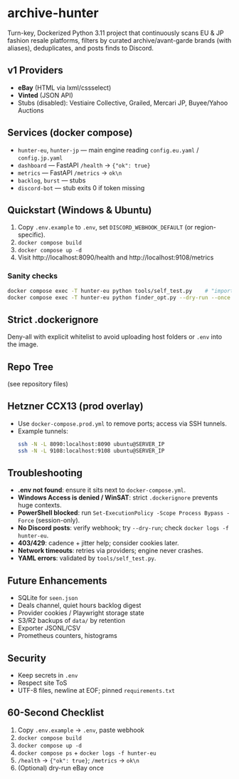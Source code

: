 
# archive-hunter

Turn-key, Dockerized Python 3.11 project that continuously scans EU & JP fashion resale platforms, filters by curated archive/avant-garde brands (with aliases), deduplicates, and posts finds to Discord.

## v1 Providers
- **eBay** (HTML via lxml/cssselect)
- **Vinted** (JSON API)
- Stubs (disabled): Vestiaire Collective, Grailed, Mercari JP, Buyee/Yahoo Auctions

## Services (docker compose)
- `hunter-eu`, `hunter-jp` — main engine reading `config.eu.yaml` / `config.jp.yaml`
- `dashboard` — FastAPI `/health` → `{"ok": true}`
- `metrics` — FastAPI `/metrics` → `ok\n`
- `backlog`, `burst` — stubs
- `discord-bot` — stub exits 0 if token missing

## Quickstart (Windows & Ubuntu)
1. Copy `.env.example` to `.env`, set `DISCORD_WEBHOOK_DEFAULT` (or region-specific).
2. `docker compose build`
3. `docker compose up -d`
4. Visit http://localhost:8090/health and http://localhost:9108/metrics

### Sanity checks
```bash
docker compose exec -T hunter-eu python tools/self_test.py    # "imports OK"
docker compose exec -T hunter-eu python finder_opt.py --dry-run --once --provider ebay --brand "Rick Owens"
```

## Strict .dockerignore
Deny-all with explicit whitelist to avoid uploading host folders or `.env` into the image.

## Repo Tree
(see repository files)

## Hetzner CCX13 (prod overlay)
- Use `docker-compose.prod.yml` to remove ports; access via SSH tunnels.
- Example tunnels:
  ```bash
  ssh -N -L 8090:localhost:8090 ubuntu@SERVER_IP
  ssh -N -L 9108:localhost:9108 ubuntu@SERVER_IP
  ```

## Troubleshooting
- **.env not found**: ensure it sits next to `docker-compose.yml`.
- **Windows Access is denied / WinSAT**: strict `.dockerignore` prevents huge contexts.
- **PowerShell blocked**: run `Set-ExecutionPolicy -Scope Process Bypass -Force` (session-only).
- **No Discord posts**: verify webhook; try `--dry-run`; check `docker logs -f hunter-eu`.
- **403/429**: cadence + jitter help; consider cookies later.
- **Network timeouts**: retries via providers; engine never crashes.
- **YAML errors**: validated by `tools/self_test.py`.

## Future Enhancements
- SQLite for `seen.json`
- Deals channel, quiet hours backlog digest
- Provider cookies / Playwright storage state
- S3/R2 backups of `data/` by retention
- Exporter JSONL/CSV
- Prometheus counters, histograms

## Security
- Keep secrets in `.env`
- Respect site ToS
- UTF-8 files, newline at EOF; pinned `requirements.txt`

## 60-Second Checklist
1) Copy `.env.example` → `.env`, paste webhook  
2) `docker compose build`  
3) `docker compose up -d`  
4) `docker compose ps` + `docker logs -f hunter-eu`  
5) `/health` → `{"ok": true}`; `/metrics` → `ok\n`  
6) (Optional) dry-run eBay once
